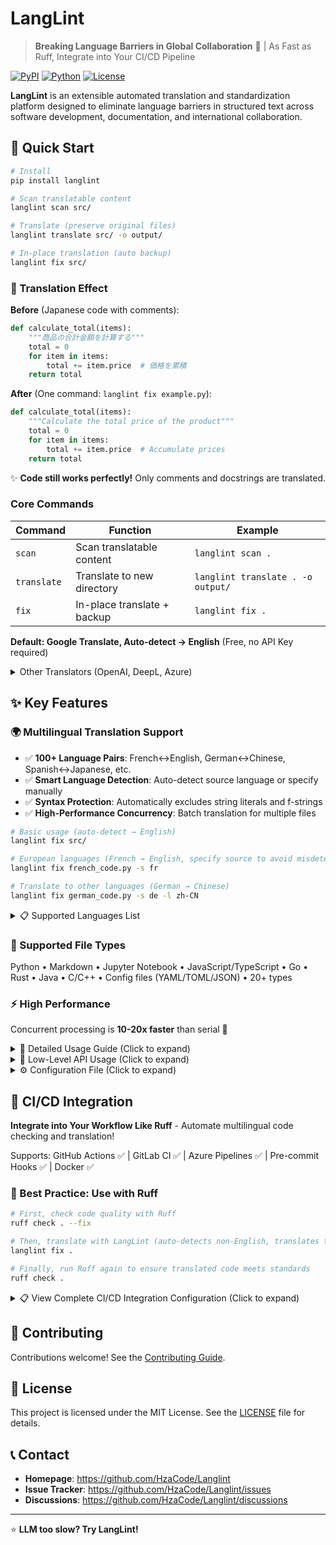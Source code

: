 # LangLint

> **Breaking Language Barriers in Global Collaboration** 🚀 | As Fast as Ruff, Integrate into Your CI/CD Pipeline

[![PyPI](https://badge.fury.io/py/langlint.svg)](https://badge.fury.io/py/langlint)
[![Python](https://img.shields.io/pypi/pyversions/langlint.svg)](https://pypi.org/project/langlint/)
[![License](https://img.shields.io/badge/License-MIT-yellow.svg)](https://opensource.org/licenses/MIT)

**LangLint** is an extensible automated translation and standardization platform designed to eliminate language barriers in structured text across software development, documentation, and international collaboration.

## 🚀 Quick Start

```bash
# Install
pip install langlint

# Scan translatable content
langlint scan src/

# Translate (preserve original files)
langlint translate src/ -o output/

# In-place translation (auto backup)
langlint fix src/
```

### 📸 Translation Effect

**Before** (Japanese code with comments):
```python
def calculate_total(items):
    """商品の合計金額を計算する"""
    total = 0
    for item in items:
        total += item.price  # 価格を累積
    return total
```

**After** (One command: `langlint fix example.py`):
```python
def calculate_total(items):
    """Calculate the total price of the product"""
    total = 0
    for item in items:
        total += item.price  # Accumulate prices
    return total
```

✨ **Code still works perfectly!** Only comments and docstrings are translated.

### Core Commands

| Command | Function | Example |
|---------|----------|---------|
| `scan` | Scan translatable content | `langlint scan .` |
| `translate` | Translate to new directory | `langlint translate . -o output/` |
| `fix` | In-place translate + backup | `langlint fix .` |

**Default: Google Translate, Auto-detect → English** (Free, no API Key required)

<details>
<summary>Other Translators (OpenAI, DeepL, Azure)</summary>

- `openai` - OpenAI GPT (requires `OPENAI_API_KEY`)
- `deepl` - DeepL (requires `DEEPL_API_KEY`)
- `azure` - Azure Translator (requires `AZURE_API_KEY`)

</details>

## ✨ Key Features

### 🌍 Multilingual Translation Support

- ✅ **100+ Language Pairs**: French↔English, German↔Chinese, Spanish↔Japanese, etc.
- ✅ **Smart Language Detection**: Auto-detect source language or specify manually
- ✅ **Syntax Protection**: Automatically excludes string literals and f-strings
- ✅ **High-Performance Concurrency**: Batch translation for multiple files

```bash
# Basic usage (auto-detect → English)
langlint fix src/

# European languages (French → English, specify source to avoid misdetection)
langlint fix french_code.py -s fr

# Translate to other languages (German → Chinese)
langlint fix german_code.py -s de -l zh-CN
```

<details>
<summary>📋 Supported Languages List</summary>

**European Languages**: English (en), French (fr), German (de), Spanish (es), Italian (it), Portuguese (pt), Russian (ru), Dutch (nl), Polish (pl), Swedish (sv)

**Asian Languages**: Simplified Chinese (zh-CN), Traditional Chinese (zh-TW), Japanese (ja), Korean (ko), Thai (th), Vietnamese (vi), Hindi (hi), Indonesian (id)

**Other Languages**: Arabic (ar), Hebrew (he), Turkish (tr), Greek (el), Persian (fa)

**Note**: European languages (French, German, Spanish, Italian, etc.) **must** use the `-s` parameter to specify source language, otherwise they will be misidentified as English!

</details>

### 🔌 Supported File Types
Python • Markdown • Jupyter Notebook • JavaScript/TypeScript • Go • Rust • Java • C/C++ • Config files (YAML/TOML/JSON) • 20+ types

### ⚡ High Performance
Concurrent processing is **10-20x faster** than serial 🚀

<details>
<summary>📖 Detailed Usage Guide (Click to expand)</summary>

### Basic Commands

```bash
# Scan translatable content
langlint scan path/to/files

# Translate to new directory
langlint translate path/to/files -o output/

# In-place translation (auto backup)
langlint fix path/to/files
```

### Multilingual Translation Scenarios

```bash
# Scenario 1: Translate French project to English
langlint scan french_project/ -o report.json --format json
langlint translate french_project/ -s fr -o english_project/

# Scenario 2: Generate multilingual documentation
langlint translate docs/ -s en -l zh-CN -o docs_zh/
langlint translate docs/ -s en -l ja -o docs_ja/
langlint translate docs/ -s en -l fr -o docs_fr/

# Scenario 3: Internationalize codebase
langlint fix src/
pytest tests/  # Verify functionality
```

### Advanced Parameters

```bash
# Exclude specific files
langlint translate src/ -o output/ -e "**/test_*" -e "**/__pycache__/"

# Dry-run preview
langlint translate src/ -s fr --dry-run

# Use other translators
langlint translate src/ -t openai  # Requires OPENAI_API_KEY
langlint translate src/ -t deepl   # Requires DEEPL_API_KEY
```

</details>

<details>
<summary>🔧 Low-Level API Usage (Click to expand)</summary>

LangLint can be used as a Python library in your projects.

#### Basic API Usage

```python
import asyncio
from langlint.core.client import Dispatcher
from langlint.translators.google_translator import GoogleTranslator, GoogleConfig
from langlint.core.types import TranslatableUnit, UnitType
from pathlib import Path

async def translate_file_example():
    """Example of translating a single file"""
    
    # 1. Create translator
    config = GoogleConfig(
        delay_range=(0.3, 0.6),  # Delay 0.3-0.6s per request to avoid rate limits
        timeout=30,
        retry_count=3
    )
    translator = GoogleTranslator(config)
    
    # 2. Create dispatcher
    dispatcher = Dispatcher()
    
    # 3. Parse file
    file_path = Path("example.py")
    result = await dispatcher.parse_file(str(file_path))
    
    if result.success:
        # 4. Translate extracted units
        source_lang = "fr"  # French
        target_lang = "en"  # English
        
        texts = [unit.content for unit in result.units]
        translation_results = await translator.translate_batch(
            texts, 
            source_lang, 
            target_lang
        )
        
        # 5. Create translated units
        translated_units = []
        for unit, trans_result in zip(result.units, translation_results):
            translated_unit = TranslatableUnit(
                content=trans_result.translated_text,
                unit_type=unit.unit_type,
                line_number=unit.line_number,
                column_number=unit.column_number,
                context=unit.context
            )
            translated_units.append(translated_unit)
        
        # 6. Reconstruct file
        original_content = file_path.read_text(encoding='utf-8')
        reconstructed = result.parser.reconstruct_file(
            original_content, 
            translated_units, 
            str(file_path)
        )
        
        # 7. Write output
        output_path = Path("example_translated.py")
        output_path.write_text(reconstructed, encoding='utf-8')
        
        print(f"Translation completed: {output_path}")

# Run example
asyncio.run(translate_file_example())
```

#### Batch Translate Multiple Files

```python
import asyncio
from pathlib import Path
from langlint.core.client import Dispatcher
from langlint.translators.google_translator import GoogleTranslator, GoogleConfig

async def batch_translate_project(
    source_dir: str, 
    output_dir: str, 
    source_lang: str = "zh-CN",
    target_lang: str = "en"
):
    """Batch translate project files"""
    
    translator = GoogleTranslator(GoogleConfig())
    dispatcher = Dispatcher()
    
    source_path = Path(source_dir)
    output_path = Path(output_dir)
    output_path.mkdir(parents=True, exist_ok=True)
    
    # Get all Python files
    py_files = list(source_path.rglob("*.py"))
    
    print(f"Found {len(py_files)} Python files")
    
    for file_path in py_files:
        try:
            print(f"Translating: {file_path}")
            
            # Parse file
            result = await dispatcher.parse_file(str(file_path))
            
            if not result.success or not result.units:
                print(f"  Skipped (no translatable content)")
                continue
            
            # Translate
            texts = [unit.content for unit in result.units]
            translations = await translator.translate_batch(
                texts, source_lang, target_lang
            )
            
            # Reconstruct
            translated_units = [
                unit._replace(content=trans.translated_text)
                for unit, trans in zip(result.units, translations)
            ]
            
            original = file_path.read_text(encoding='utf-8')
            reconstructed = result.parser.reconstruct_file(
                original, translated_units, str(file_path)
            )
            
            # Save
            relative = file_path.relative_to(source_path)
            out_file = output_path / relative
            out_file.parent.mkdir(parents=True, exist_ok=True)
            out_file.write_text(reconstructed, encoding='utf-8')
            
            print(f"  ✓ Completed")
            
        except Exception as e:
            print(f"  ✗ Error: {e}")

# Usage example
asyncio.run(batch_translate_project(
    "src/",           # Source directory
    "src_en/",        # Output directory
    "fr",             # French
    "en"              # English
))
```

#### Custom Translator

```python
from langlint.translators.base import Translator, TranslationResult, TranslationStatus
from typing import List

class CustomTranslator(Translator):
    """Custom translator example"""
    
    def __init__(self, api_key: str):
        super().__init__(name="custom")
        self.api_key = api_key
    
    async def translate(
        self, 
        text: str, 
        source_language: str, 
        target_language: str
    ) -> TranslationResult:
        """Single text translation"""
        # Implement your translation logic
        translated = await self._call_your_api(text, source_language, target_language)
        
        return TranslationResult(
            original_text=text,
            translated_text=translated,
            source_language=source_language,
            target_language=target_language,
            status=TranslationStatus.SUCCESS,
            confidence=0.9,
            metadata={"translator": "custom"}
        )
    
    async def translate_batch(
        self, 
        texts: List[str], 
        source_language: str, 
        target_language: str
    ) -> List[TranslationResult]:
        """Batch translation"""
        # Use concurrency for efficiency
        import asyncio
        tasks = [
            self.translate(text, source_language, target_language) 
            for text in texts
        ]
        return await asyncio.gather(*tasks)
    
    async def _call_your_api(self, text, source, target):
        """Call your translation API"""
        # Implement API call logic
        pass
```

#### 🎯 Best Practices

**1. Performance Optimization**

```python
# ✅ Recommended: Use batch translation
texts = ["text1", "text2", "text3"]
results = await translator.translate_batch(texts, "zh-CN", "en")

# ❌ Avoid: Translate one by one (slow)
for text in texts:
    result = await translator.translate(text, "zh-CN", "en")
```

**2. Error Handling**

```python
try:
    result = await translator.translate(text, source_lang, target_lang)
    if result.status == TranslationStatus.SUCCESS:
        print(f"Translation succeeded: {result.translated_text}")
    else:
        print(f"Translation failed: {result.metadata.get('error')}")
except Exception as e:
    print(f"Exception: {e}")
```

**3. Rate Limit Management**

```python
# Google Translate limit: ~5 requests/sec
config = GoogleConfig(
    delay_range=(0.3, 0.6),  # Delay per request to avoid limits
    retry_count=3,            # Retry attempts on failure
    timeout=30                # Timeout duration
)
translator = GoogleTranslator(config)
```

**4. Concurrency Control**

```python
import asyncio

# Use Semaphore to control concurrency
sem = asyncio.Semaphore(5)  # Max 5 concurrent requests

async def translate_with_limit(text):
    async with sem:
        return await translator.translate(text, "fr", "en")

tasks = [translate_with_limit(t) for t in texts]
results = await asyncio.gather(*tasks)
```

**5. Language Code Standards**

```python
# ✅ Recommended: Use standard language codes with region specifiers
"zh-CN"  # Simplified Chinese (REQUIRED - use this instead of "zh")
"zh-TW"  # Traditional Chinese
"en"     # English
"fr"     # French
"de"     # German
"es"     # Spanish
"ja"     # Japanese
"ko"     # Korean

# ⚠️ Warning: Ambiguous codes (will show warnings)
"zh"     # Ambiguous! Will be auto-converted to zh-CN with a warning

# ❌ Avoid: Non-standard codes
"chinese" # Not supported - use "zh-CN" or "zh-TW"
```

**重要提示**：对于中文翻译，请务必使用 `zh-CN`（简体中文）或 `zh-TW`（繁体中文），而不是单独的 `zh`。虽然系统会自动将 `zh` 转换为 `zh-CN`，但会显示警告信息。

</details>

<details>
<summary>⚙️ Configuration File (Click to expand)</summary>

Configure in `pyproject.toml`:

```toml
[tool.langlint]
translator = "google"
target_lang = "en"
source_lang = ["zh-CN", "ja", "ko"]
exclude = ["**/test_*", "**/data/"]

# Path-specific settings
[tool.langlint."docs/**/*.md"]
translator = "deepl"
```

</details>

## 🤖 CI/CD Integration

**Integrate into Your Workflow Like Ruff** - Automate multilingual code checking and translation!

Supports: GitHub Actions ✅ | GitLab CI ✅ | Azure Pipelines ✅ | Pre-commit Hooks ✅ | Docker ✅

### 🎯 Best Practice: Use with Ruff

```bash
# First, check code quality with Ruff
ruff check . --fix

# Then, translate with LangLint (auto-detects non-English, translates to English)
langlint fix .

# Finally, run Ruff again to ensure translated code meets standards
ruff check .
```

<details>
<summary>📋 View Complete CI/CD Integration Configuration (Click to expand)</summary>

Integrate LangLint into your CI/CD pipeline to automate multilingual code checking and translation, just as simple as using Ruff for code quality checks!

### GitHub Actions Integration ⭐ Recommended

#### 1️⃣ Automatic Translation Coverage Check

Add to `.github/workflows/langlint-check.yml`:

```yaml
name: LangLint Check

on:
  push:
    branches: [main, develop]
  pull_request:
    branches: [main, develop]

jobs:
  langlint-check:
    runs-on: ubuntu-latest
    steps:
      - uses: actions/checkout@v4
      
      - name: Set up Python
        uses: actions/setup-python@v4
        with:
          python-version: '3.11'
      
      - name: Install LangLint
        run: |
          pip install langlint
      
      - name: Scan for translatable content
        run: |
          langlint scan . -o report.json --format json
          
      - name: Check translation requirements
        run: |
          # Check for translatable content
          if [ -s report.json ]; then
            echo "⚠️ Found translatable content. Run 'langlint translate' locally."
            cat report.json
          else
            echo "✅ No translatable content found."
          fi
```

#### 2️⃣ Auto-Translate and Create PR

Automatically translate Chinese code to English and create a Pull Request:

```yaml
name: Auto Translate

on:
  workflow_dispatch:  # Manual trigger
  schedule:
    - cron: '0 0 * * 0'  # Run every Sunday

jobs:
  translate:
    runs-on: ubuntu-latest
    permissions:
      contents: write
      pull-requests: write
    
    steps:
      - uses: actions/checkout@v4
      
      - name: Set up Python
        uses: actions/setup-python@v4
        with:
          python-version: '3.11'
      
      - name: Install LangLint
        run: pip install langlint
      
      - name: Translate code
        run: |
          langlint translate src/ -o src_en/
      
      - name: Create Pull Request
        uses: peter-evans/create-pull-request@v5
        with:
          token: ${{ secrets.GITHUB_TOKEN }}
          commit-message: 'chore: auto translate to English'
          title: '🌐 Auto-translated code to English'
          body: |
            This PR contains auto-translated code from Chinese to English.
            
            **Translation Details:**
            - Source Language: Chinese (zh-CN)
            - Target Language: English (en)
            - Translator: Google Translate
            
            Please review carefully before merging.
          branch: auto-translate/en
          delete-branch: true
```

#### 3️⃣ Pre-commit Integration Check

Block commits containing untranslated Chinese comments:

```yaml
name: Pre-commit Check

on:
  pull_request:
    types: [opened, synchronize]

jobs:
  check-translation:
    runs-on: ubuntu-latest
    steps:
      - uses: actions/checkout@v4
      
      - name: Set up Python
        uses: actions/setup-python@v4
        with:
          python-version: '3.11'
      
      - name: Install LangLint
        run: pip install langlint
      
      - name: Check for non-English content
        run: |
          # Scan for Chinese content
          langlint scan . -o report.json --format json
          
          # Fail if Chinese content found
          if grep -q '"zh-CN"' report.json; then
            echo "❌ Found Chinese content. Please translate before committing."
            echo "Run: langlint fix ."
            exit 1
          fi
          
          echo "✅ All content is in English."
```

#### 4️⃣ Multilingual Documentation Auto-Publish

Automatically translate documentation to multiple languages:

```yaml
name: Translate Docs

on:
  push:
    branches: [main]
    paths:
      - 'docs/**'

jobs:
  translate-docs:
    runs-on: ubuntu-latest
    steps:
      - uses: actions/checkout@v4
      
      - name: Set up Python
        uses: actions/setup-python@v4
        with:
          python-version: '3.11'
      
      - name: Install LangLint
        run: pip install langlint
      
      - name: Translate to multiple languages
        run: |
          # Translate to Chinese
          langlint translate docs/ -s en -l zh-CN -o docs_zh/
          
          # Translate to Japanese
          langlint translate docs/ -s en -l ja -o docs_ja/
          
          # Translate to French
          langlint translate docs/ -s en -l fr -o docs_fr/
          
          # Translate to Spanish
          langlint translate docs/ -s en -l es -o docs_es/
      
      - name: Deploy to GitHub Pages
        uses: peaceiris/actions-gh-pages@v3
        with:
          github_token: ${{ secrets.GITHUB_TOKEN }}
          publish_dir: ./
          keep_files: true
```

### Pre-commit Hooks Integration

Like Ruff, add LangLint to your pre-commit configuration.

#### Install pre-commit

```bash
pip install pre-commit
```

#### Configure `.pre-commit-config.yaml`

```yaml
repos:
  # LangLint - Check translatable content
  - repo: local
    hooks:
      - id: langlint-scan
        name: LangLint Scan
        entry: langlint scan
        language: system
        types: [python, markdown]
        pass_filenames: true
        verbose: true
      
      # Optional: Auto-translate (use with caution)
      - id: langlint-fix
        name: LangLint Auto-fix
        entry: langlint fix
        language: system
        types: [python]
        pass_filenames: true
        stages: [manual]  # Manual trigger only
  
  # Ruff - Code checking (for comparison)
  - repo: https://github.com/astral-sh/ruff-pre-commit
    rev: v0.1.0
    hooks:
      - id: ruff
        args: [--fix, --exit-non-zero-on-fix]
```

#### Use pre-commit

```bash
# Install hooks
pre-commit install

# Auto-run on each commit
git commit -m "feat: add new feature"

# Manually run all hooks
pre-commit run --all-files

# Manually trigger translation
pre-commit run langlint-fix --all-files
```

### GitLab CI Integration

Add to `.gitlab-ci.yml`:

```yaml
stages:
  - lint
  - translate

langlint-check:
  stage: lint
  image: python:3.11
  script:
    - pip install langlint
    - langlint scan . -o report.json --format json
    - |
      if [ -s report.json ]; then
        echo "⚠️ Found translatable content"
        cat report.json
      fi
  artifacts:
    paths:
      - report.json
    expire_in: 1 week

langlint-translate:
  stage: translate
  image: python:3.11
  only:
    - main
  script:
    - pip install langlint
    - langlint translate src/ -o src_en/
  artifacts:
    paths:
      - src_en/
    expire_in: 1 month
```

### Azure Pipelines Integration

Add to `azure-pipelines.yml`:

```yaml
trigger:
  - main
  - develop

pool:
  vmImage: 'ubuntu-latest'

steps:
- task: UsePythonVersion@0
  inputs:
    versionSpec: '3.11'
  displayName: 'Use Python 3.11'

- script: |
    pip install langlint
  displayName: 'Install LangLint'

- script: |
    langlint scan . -o $(Build.ArtifactStagingDirectory)/report.json --format json
  displayName: 'Scan translatable content'

- task: PublishBuildArtifacts@1
  inputs:
    pathToPublish: '$(Build.ArtifactStagingDirectory)'
    artifactName: 'langlint-report'
```

### Docker Integration

#### Dockerfile Example

```dockerfile
FROM python:3.11-slim

WORKDIR /app

# Install LangLint
RUN pip install --no-cache-dir langlint

# Copy source code
COPY . .

# Run translation
CMD ["langlint", "translate", ".", "-t", "google", "-s", "zh-CN", "-l", "en", "-o", "output/"]
```

#### Use Docker Compose

```yaml
version: '3.8'

services:
  langlint:
    image: python:3.11-slim
    volumes:
      - .:/app
    working_dir: /app
    command: >
      sh -c "
        pip install langlint &&
        langlint translate src/ -o src_en/
      "
```

### VS Code Integration (Coming Soon)

Upcoming VS Code extension will provide:
- ✅ Real-time translation suggestions
- ✅ Right-click menu translation
- ✅ Auto-translate on save
- ✅ Translation status indicator

### Best Practices

#### 1️⃣ Phased Integration

```bash
# Phase 1: Scan only, don't block CI
langlint scan . -o report.json --format json

# Phase 2: Generate warnings
if grep -q '"zh-CN"' report.json; then
  echo "⚠️ Warning: Found translatable content"
fi

# Phase 3: Block commits (strict mode)
if grep -q '"zh-CN"' report.json; then
  echo "❌ Error: Must translate before merging"
  exit 1
fi
```

#### 2️⃣ Translate Only New Content

```bash
# Get changed files
git diff --name-only origin/main... > changed_files.txt

# Translate only changed files
cat changed_files.txt | xargs langlint fix
```

#### 3️⃣ Cache Optimization

```yaml
# Enable cache in GitHub Actions
- name: Cache LangLint
  uses: actions/cache@v3
  with:
    path: ~/.cache/langlint
    key: ${{ runner.os }}-langlint-${{ hashFiles('**/*.py') }}
    restore-keys: |
      ${{ runner.os }}-langlint-
```

### Enterprise Deployment

#### Self-hosted Runner

```yaml
jobs:
  translate:
    runs-on: [self-hosted, linux, x64]
    steps:
      - name: Translate with enterprise translator
        env:
          OPENAI_API_KEY: ${{ secrets.OPENAI_API_KEY }}
        run: |
          langlint translate src/ -t openai -o src_en/
```

#### Secrets Management

```yaml
# Configure in GitHub Secrets
# Settings > Secrets and variables > Actions > New repository secret

env:
  OPENAI_API_KEY: ${{ secrets.OPENAI_API_KEY }}
  DEEPL_API_KEY: ${{ secrets.DEEPL_API_KEY }}
```

Through CI/CD integration, LangLint can become an indispensable part of your development workflow, just like Ruff, automating multilingual code translation and improving team collaboration efficiency!

</details>

## 🤝 Contributing

Contributions welcome! See the [Contributing Guide](CONTRIBUTING.md).

## 📄 License

This project is licensed under the MIT License. See the [LICENSE](LICENSE) file for details.

## 📞 Contact

- **Homepage**: https://github.com/HzaCode/Langlint
- **Issue Tracker**: https://github.com/HzaCode/Langlint/issues
- **Discussions**: https://github.com/HzaCode/Langlint/discussions

---

⭐ **LLM too slow? Try LangLint!**
